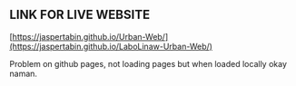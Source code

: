 ## LINK FOR LIVE WEBSITE
[https://jaspertabin.github.io/Urban-Web/](https://jaspertabin.github.io/LaboLinaw-Urban-Web/)

Problem on github pages, not loading pages but when loaded locally okay naman.
